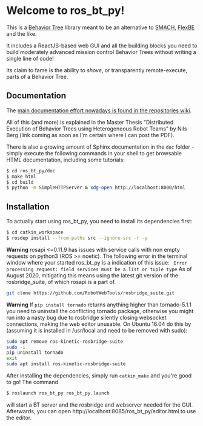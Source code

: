 # Welcome to ros_bt_py!

This is a [Behavior
Tree](https://en.wikipedia.org/wiki/Behavior_tree_(artificial_intelligence,_robotics_and_control))
library meant to be an alternative to
[SMACH](http://wiki.ros.org/smach),
[FlexBE](http://wiki.ros.org/flexbe) and the like.

It includes a ReactJS-based web GUI and all the building blocks you
need to build moderately advanced mission control Behavior Trees
without writing a single line of code!

Its claim to fame is the ability to *shove*, or transparently
remote-execute, parts of a Behavior Tree.

## Documentation

The [main documentation effort nowadays is found in the repositories wiki](https://ids-git.fzi.de/ros/ros_bt_py/-/wikis/home).

All of this (and more) is explained in the Master Thesis "Distributed
Execution of Behavior Trees using Heterogeneous Robot Teams" by Nils Berg (link
coming as soon as I'm certain where I can post the PDF).

There is also a growing amount of Sphinx documentation in the `doc`
folder - simply execute the following commands in your shell to get
browsable HTML documentation, including some tutorials:

```bash
$ cd ros_bt_py/doc
$ make html
$ cd build
$ python -m SimpleHTTPServer & xdg-open http://localhost:8000/html
```

## Installation

To actually start using ros_bt_py, you need to install its dependencies first:

```bash
$ cd catkin_workspace
$ rosdep install --from-paths src --ignore-src -r -y
```

**Warning**
rosapi <=0.11.9 has issues with service calls with non empty requests on python3 (ROS >= noetic).
The following error in the terminal window where your started ros_bt_py is a indication of this issue:
` Error processing request: field services must be a list or tuple type`
As of August 2020, mitigating this means using the latest git version of the rosbridge_suite, of which rosapi is a part of.
```bash
git clone https://github.com/RobotWebTools/rosbridge_suite.git
```

**Warning**
If `pip install tornado` returns anything higher than tornado-5.1.1 you need to uninstall the conflicting tornado package,
otherwise you might run into a nasty bug due to rosbridge silently closing websocket connections, making the web editor unusable.
On Ubuntu 16.04 do this by (assuming it is installed in /usr/local and need to be removed with sudo):

```bash
sudo apt remove ros-kinetic-rosbridge-suite
sudo -i
pip uninstall tornado
exit
sudo apt install ros-kinetic-rosbridge-suite
```

After installing the dependencies, simply run `catkin_make` and you're
good to go! The command

```bash
$ roslaunch ros_bt_py ros_bt_py.launch
```

will start a BT server and the rosbridge and webserver needed for the
GUI. Afterwards, you can open
http://localhost:8085/ros_bt_py/editor.html to use the editor.
